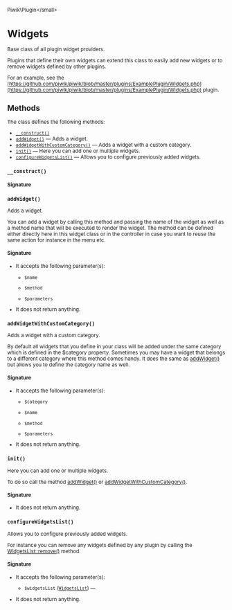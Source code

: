 <small>Piwik\Plugin\</small>

Widgets
=======

Base class of all plugin widget providers.

Plugins that define their own widgets can extend this class to easily
add new widgets or to remove widgets defined by other plugins.

For an example, see the [https://github.com/piwik/piwik/blob/master/plugins/ExamplePlugin/Widgets.php](https://github.com/piwik/piwik/blob/master/plugins/ExamplePlugin/Widgets.php) plugin.

Methods
-------

The class defines the following methods:

- [`__construct()`](#__construct)
- [`addWidget()`](#addwidget) &mdash; Adds a widget.
- [`addWidgetWithCustomCategory()`](#addwidgetwithcustomcategory) &mdash; Adds a widget with a custom category.
- [`init()`](#init) &mdash; Here you can add one or multiple widgets.
- [`configureWidgetsList()`](#configurewidgetslist) &mdash; Allows you to configure previously added widgets.

<a name="__construct" id="__construct"></a>
<a name="__construct" id="__construct"></a>
### `__construct()`

#### Signature


<a name="addwidget" id="addwidget"></a>
<a name="addWidget" id="addWidget"></a>
### `addWidget()`

Adds a widget.

You can add a widget by calling this method and passing the name of the widget as well as a method
name that will be executed to render the widget. The method can be defined either directly here in this widget
class or in the controller in case you want to reuse the same action for instance in the menu etc.

#### Signature

-  It accepts the following parameter(s):
    - `$name`
      
    - `$method`
      
    - `$parameters`
      
- It does not return anything.

<a name="addwidgetwithcustomcategory" id="addwidgetwithcustomcategory"></a>
<a name="addWidgetWithCustomCategory" id="addWidgetWithCustomCategory"></a>
### `addWidgetWithCustomCategory()`

Adds a widget with a custom category.

By default all widgets that you define in your class will be added under
the same category which is defined in the $category property. Sometimes you may have a widget that
belongs to a different category where this method comes handy. It does the same as [addWidget()](/api-reference/Piwik/Plugin/Widgets#addwidget) but
allows you to define the category name as well.

#### Signature

-  It accepts the following parameter(s):
    - `$category`
      
    - `$name`
      
    - `$method`
      
    - `$parameters`
      
- It does not return anything.

<a name="init" id="init"></a>
<a name="init" id="init"></a>
### `init()`

Here you can add one or multiple widgets.

To do so call the method [addWidget()](/api-reference/Piwik/Plugin/Widgets#addwidget) or
[addWidgetWithCustomCategory()](/api-reference/Piwik/Plugin/Widgets#addwidgetwithcustomcategory).

#### Signature

- It does not return anything.

<a name="configurewidgetslist" id="configurewidgetslist"></a>
<a name="configureWidgetsList" id="configureWidgetsList"></a>
### `configureWidgetsList()`

Allows you to configure previously added widgets.

For instance you can remove any widgets defined by any plugin by calling the
[WidgetsList::remove()](/api-reference/Piwik/WidgetsList#remove) method.

#### Signature

-  It accepts the following parameter(s):
    - `$widgetsList` ([`WidgetsList`](../../Piwik/WidgetsList.md)) &mdash;
      
- It does not return anything.

